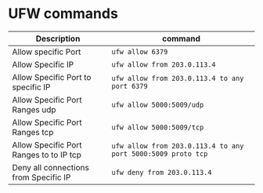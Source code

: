 # UFW commands



| Description | command  |
| ------------ | ------------ |
| Allow specific Port | `ufw allow 6379`  |
| Allow Specific IP | `ufw allow from 203.0.113.4`|
| Allow Specific Port to specific IP | `ufw allow from 203.0.113.4 to any port 6379`|
| Allow Specific Port Ranges udp | `ufw allow 5000:5009/udp`  |
| Allow Specific Port Ranges tcp | `ufw allow 5000:5009/tcp`  |
| Allow Specific Port Ranges to to IP tcp | `ufw allow from 203.0.113.4 to any port 5000:5009 proto tcp`  |
| Deny all connections from Specific IP | `ufw deny from 203.0.113.4`  |


